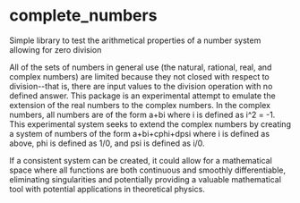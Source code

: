 # complete_numbers
Simple library to test the arithmetical properties of a number system allowing for zero division

All of the sets of numbers in general use (the natural, rational, real, and complex numbers) are limited because they not closed with respect to division--that is, there are input values to the division operation with no defined answer. This package is an experimental attempt to emulate the extension of the real numbers to the complex numbers. In the complex numbers, all numbers are of the form a+bi where i is defined as i^2 = -1. This experimental system seeks to extend the complex numbers by creating a system of numbers of the form a+bi+cphi+dpsi where i is defined as above, phi is defined as 1/0, and psi is defined as i/0.

If a consistent system can be created, it could allow for a mathematical space where all functions are both continuous and smoothly differentiable, eliminating singularities and potentially providing a valuable mathematical tool with potential applications in theoretical physics.
